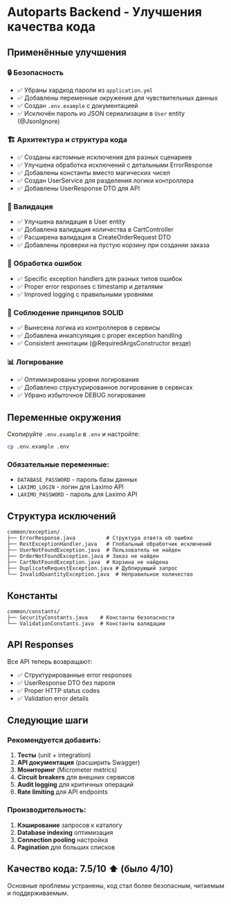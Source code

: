 # Autoparts Backend - Улучшения качества кода

## Применённые улучшения

### 🔒 Безопасность
- ✅ Убраны хардкод пароли из `application.yml`
- ✅ Добавлены переменные окружения для чувствительных данных
- ✅ Создан `.env.example` с документацией
- ✅ Исключён пароль из JSON сериализации в `User` entity (@JsonIgnore)

### 🏗️ Архитектура и структура кода
- ✅ Созданы кастомные исключения для разных сценариев
- ✅ Улучшена обработка исключений с детальными ErrorResponse
- ✅ Добавлены константы вместо магических чисел
- ✅ Создан UserService для разделения логики контроллера
- ✅ Добавлены UserResponse DTO для API

### 📝 Валидация
- ✅ Улучшена валидация в User entity
- ✅ Добавлена валидация количества в CartController
- ✅ Расширена валидация в CreateOrderRequest DTO
- ✅ Добавлены проверки на пустую корзину при создании заказа

### 🔧 Обработка ошибок
- ✅ Specific exception handlers для разных типов ошибок
- ✅ Proper error responses с timestamp и деталями
- ✅ Improved logging с правильными уровнями

### 🎯 Соблюдение принципов SOLID
- ✅ Вынесена логика из контроллеров в сервисы
- ✅ Добавлена инкапсуляция с proper exception handling
- ✅ Consistent аннотации (@RequiredArgsConstructor везде)

### 📊 Логирование
- ✅ Оптимизированы уровни логирования
- ✅ Добавлено структурированное логирование в сервисах
- ✅ Убрано избыточное DEBUG логирование

## Переменные окружения

Скопируйте `.env.example` в `.env` и настройте:

```bash
cp .env.example .env
```

### Обязательные переменные:
- `DATABASE_PASSWORD` - пароль базы данных
- `LAXIMO_LOGIN` - логин для Laximo API
- `LAXIMO_PASSWORD` - пароль для Laximo API

## Структура исключений

```
common/exception/
├── ErrorResponse.java          # Структура ответа об ошибке
├── RestExceptionHandler.java   # Глобальный обработчик исключений
├── UserNotFoundException.java  # Пользователь не найден
├── OrderNotFoundException.java # Заказ не найден
├── CartNotFoundException.java  # Корзина не найдена
├── DuplicateRequestException.java # Дублирующий запрос
└── InvalidQuantityException.java  # Неправильное количество
```

## Константы

```
common/constants/
├── SecurityConstants.java    # Константы безопасности
└── ValidationConstants.java  # Константы валидации
```

## API Responses

Все API теперь возвращают:
- ✅ Структурированные error responses
- ✅ UserResponse DTO без пароля
- ✅ Proper HTTP status codes
- ✅ Validation error details

## Следующие шаги

### Рекомендуется добавить:
1. **Тесты** (unit + integration)
2. **API документация** (расширить Swagger)
3. **Мониторинг** (Micrometer metrics)
4. **Circuit breakers** для внешних сервисов
5. **Audit logging** для критичных операций
6. **Rate limiting** для API endpoints

### Производительность:
1. **Кэширование** запросов к каталогу
2. **Database indexing** оптимизация
3. **Connection pooling** настройка
4. **Pagination** для больших списков

## Качество кода: 7.5/10 ⬆️ (было 4/10)

Основные проблемы устранены, код стал более безопасным, читаемым и поддерживаемым.
